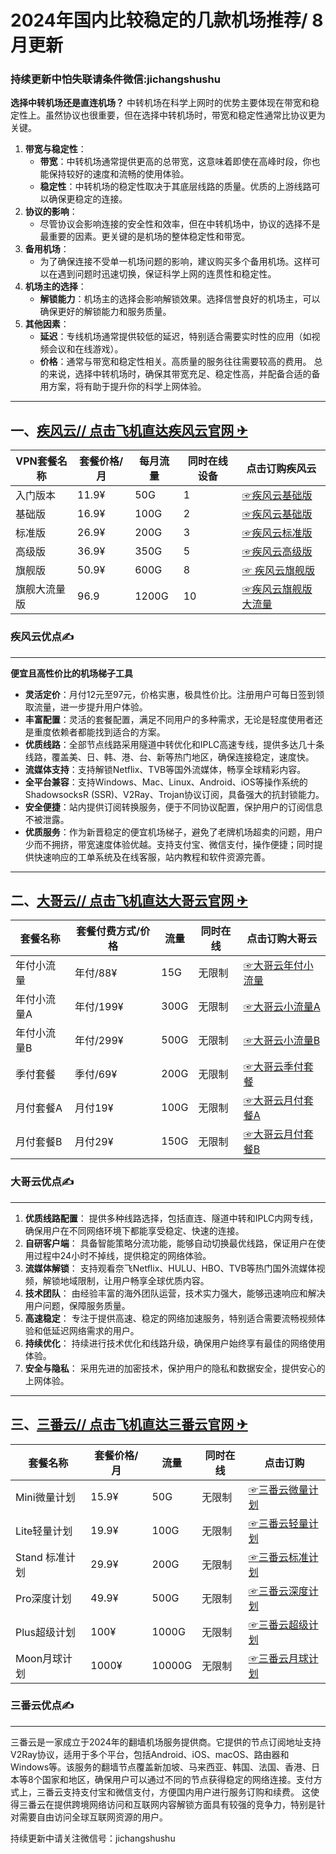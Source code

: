 # 2024年国内比较稳定的几款机场推荐/ 8月更新
### 持续更新中怕失联请条件微信:jichangshushu
**选择中转机场还是直连机场？**
中转机场在科学上网时的优势主要体现在带宽和稳定性上。虽然协议也很重要，但在选择中转机场时，带宽和稳定性通常比协议更为关键。
1. **带宽与稳定性**：
   - **带宽**：中转机场通常提供更高的总带宽，这意味着即使在高峰时段，你也能保持较好的速度和流畅的使用体验。
   - **稳定性**：中转机场的稳定性取决于其底层线路的质量。优质的上游线路可以确保更稳定的连接。
2. **协议的影响**：
   - 尽管协议会影响连接的安全性和效率，但在中转机场中，协议的选择不是最重要的因素。更关键的是机场的整体稳定性和带宽。
3. **备用机场**：
   - 为了确保连接不受单一机场问题的影响，建议购买多个备用机场。这样可以在遇到问题时迅速切换，保证科学上网的连贯性和稳定性。
4. **机场主的选择**：
   - **解锁能力**：机场主的选择会影响解锁效果。选择信誉良好的机场主，可以确保更好的解锁能力和服务质量。
5. **其他因素**：
   - **延迟**：专线机场通常提供较低的延迟，特别适合需要实时性的应用（如视频会议和在线游戏）。
   - **价格**：通常与带宽和稳定性相关。高质量的服务往往需要较高的费用。
总的来说，选择中转机场时，确保其带宽充足、稳定性高，并配备合适的备用方案，将有助于提升你的科学上网体验。

---

## 一、[疾风云//    点击飞机直达疾风云官网 ✈](https://homes.tr25.cn?code=hnmk "疾风云点击飞机直达官网 ✈")

|  VPN套餐名称 | 套餐价格/月 |每月流量   | 同时在线设备  | 点击订购疾风云  |
| ------------ | ------------ | ------------ | ------------ | ------------ |
| 入门版本  |11.9¥   |50G | 1 |[☞疾风云基础版 ](https://homes.tr25.cn?code=hnmk "☞疾风云基础版 ")  |
| 基础版  | 16.9¥   |100G   | 2  |[☞疾风云基础版](https://homes.tr25.cn?code=hnmk "☞疾风云基础版")  |
| 标准版  | 26.9¥  |200G   |  3 |[☞疾风云标准版 ](https://homes.tr25.cn?code=hnmk "☞疾风云标准版 ")  |
| 高级版 |36.9¥   |350G   | 5  | [☞疾风云高级版](https://homes.tr25.cn?code=hnmk "☞疾风云高级版")  |
| 旗舰版  |50.9¥   |600G   | 8  | [☞ 疾风云旗舰版](https://homes.tr25.cn?code=hnmk "☞ 疾风云旗舰版")  |
| 旗舰大流量版  | 96.9  |1200G   | 10  |  [☞疾风云旗舰版大流量](https://homes.tr25.cn?code=hnmk "☞疾风云旗舰版大流量")  |

### 疾风云优点✍
---

**便宜且高性价比的机场梯子工具**

- **灵活定价**：月付12元至97元，价格实惠，极具性价比。注册用户可每日签到领取流量，进一步提升用户体验。
- **丰富配置**：灵活的套餐配置，满足不同用户的多种需求，无论是轻度使用者还是重度依赖者都能找到适合的方案。
- **优质线路**：全部节点线路采用隧道中转优化和IPLC高速专线，提供多达几十条线路，覆盖美、日、韩、港、台、新等热门地区，确保连接稳定，速度快。
- **流媒体支持**：支持解锁Netflix、TVB等国外流媒体，畅享全球精彩内容。
- **全平台兼容**：支持Windows、Mac、Linux、Android、iOS等操作系统的ShadowsocksR (SSR)、V2Ray、Trojan协议订阅，具备强大的抗封锁能力。
- **安全便捷**：站内提供订阅转换服务，便于不同协议配置，保护用户的订阅信息不被泄露。
- **优质服务**：作为新晋稳定的便宜机场梯子，避免了老牌机场超卖的问题，用户少而不拥挤，带宽速度体验优越。支持支付宝、微信支付，操作便捷；同时提供快速响应的工单系统及在线客服，站内教程和软件资源完善。

---

## 二、[大哥云// 点击飞机直达大哥云官网 ✈](https://288la.com/#/register?code=InqCjk2g "大哥云// 点击飞机直达大哥云官网 ✈")
| 套餐名称  |  套餐付费方式/价格 | 流量  | 同时在线  |点击订购大哥云
| ------------ | ------------ | ------------ | ------------ | ------------ |
|年付小流量  |年付/88¥  | 15G  |无限制   | [☞大哥云年付小流量](https://288la.com/#/register?code=InqCjk2g "☞大哥云年付小流量")  |
|年付小流量A |年付/199¥   |300G   | 无限制   |[☞大哥云小流量A](https://288la.com/#/register?code=InqCjk2g "☞大哥云小流量A")   |
|年付小流量B   |年付/299¥  |500G   |无限制     |[☞大哥云小流量B ](https://288la.com/#/register?code=InqCjk2g "☞大哥云小流量B ")  |
|季付套餐  |季付/69¥   | 200G  |无限制  |[☞大哥云季付套餐](https://288la.com/#/register?code=InqCjk2g "☞大哥云季付套餐")   |
|月付套餐A   |月付19¥    |100G   |无限制   |[☞大哥云月付套餐A](https://288la.com/#/register?code=InqCjk2g "☞大哥云月付套餐A")   |
|月付套餐B  |月付29¥   |150G   |无限制   |[☞大哥云月付套餐B](https://288la.com/#/register?code=InqCjk2g "☞大哥云月付套餐B")   |

### 大哥云优点✍
---
1.  **优质线路配置**：
   提供多种线路选择，包括直连、隧道中转和IPLC内网专线，确保用户在不同网络环境下都能享受稳定、快速的连接。
2.  **自研客户端**：
   具备智能策略分流功能，能够自动切换最优线路，保证用户在使用过程中24小时不掉线，提供稳定的网络体验。
3.  **流媒体解锁**：
   支持观看奈飞Netflix、HULU、HBO、TVB等热门国外流媒体视频，解锁地域限制，让用户畅享全球优质内容。
4. **技术团队**：
   由经验丰富的海外团队运营，技术实力强大，能够迅速响应和解决用户问题，保障服务质量。
5. **高速稳定**：
   专注于提供高速、稳定的网络加速服务，特别适合需要流畅视频体验和低延迟网络需求的用户。
6. **持续优化**：
   持续进行技术优化和线路升级，确保用户始终享有最佳的网络使用体验。
7. **安全与隐私**：
    采用先进的加密技术，保护用户的隐私和数据安全，提供安心的上网体验。

---
## 三、[三番云//    点击飞机直达三番云官网 ✈](https://3fancloud.net:/#/register?code=axbSM3iH "三番云//    点击飞机直达三番云官网 ✈")
| 套餐名称  | 套餐价格/月 | 流量  | 同时在线  | 点击订购  |
| ------------ | ------------ | ------------ | ------------ | ------------ |
| Mini微量计划  |15.9¥   | 50G  |无限制   |[☞三番云微量计划  ](https://3fancloud.net:/#/register?code=axbSM3iH "☞三番云微量计划  ") |
| Lite轻量计划  |19.9¥   | 100G  |无限制   |[☞三番云轻量计划](https://3fancloud.net:/#/register?code=axbSM3iH "☞三番云轻量计划")   |
| Stand 标准计划  |29.9¥   | 200G  |无限制   |[☞三番云标准计划](https://3fancloud.net:/#/register?code=axbSM3iH "☞三番云标准计划")  |
| Pro深度计划  |49.9¥   | 500G  |无限制   |[☞三番云深度计划](https://3fancloud.net:/#/register?code=axbSM3iH "☞三番云深度计划")  |
|Plus超级计划  |100¥   | 1000G  |无限制   |[☞三番云超级计划](https://3fancloud.net:/#/register?code=axbSM3iH "☞三番云超级计划")   |
| Moon月球计划  |1000¥   | 10000G  |无限制   |[☞三番云月球计划 ](https://3fancloud.net:/#/register?code=axbSM3iH "☞三番云月球计划 ") |

### 三番云优点✍
---
三番云是一家成立于2024年的翻墙机场服务提供商。它提供的节点订阅地址支持V2Ray协议，适用于多个平台，包括Android、iOS、macOS、路由器和Windows等。该服务的翻墙节点覆盖新加坡、马来西亚、韩国、法国、香港、日本等8个国家和地区，确保用户可以通过不同的节点获得稳定的网络连接。支付方式上，三番云支持支付宝和微信支付，方便国内用户进行服务订购和续费。
这使得三番云在提供跨境网络访问和互联网内容解锁方面具有较强的竞争力，特别是针对需要自由访问全球互联网资源的用户。

持续更新中请关注微信号：jichangshushu
